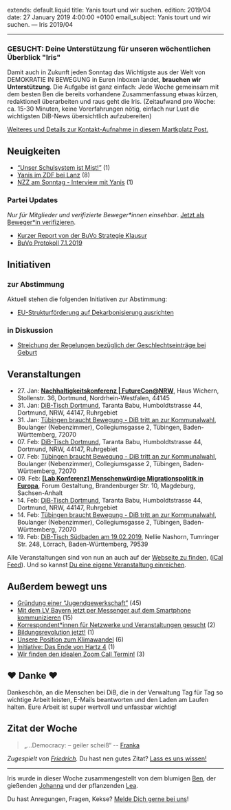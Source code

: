 
extends: default.liquid
title: Yanis tourt und wir suchen.
edition: 2019/04
date: 27 January 2019 4:00:00 +0100
email_subject: Yanis tourt und wir suchen. — Iris 2019/04

---


### GESUCHT: Deine Unterstützung für unseren wöchentlichen Überblick "Iris"

Damit auch in Zukunft jeden Sonntag das Wichtigste aus der Welt von DEMOKRATIE IN BEWEGUNG in Euren Inboxen landet, **brauchen wir Unterstützung**. Die Aufgabe ist ganz einfach: Jede Woche gemeinsam mit dem besten Ben die bereits vorhandene Zusammenfassung etwas kürzen, redaktionell überarbeiten und raus geht die Iris. (Zeitaufwand pro Woche: ca. 15-30 Minuten, keine Vorerfahrungen nötig, einfach nur Lust die wichtigsten DiB-News übersichtlich aufzubereiten)

[Weiteres und Details zur Kontakt-Aufnahme in diesem Martkplatz Post.](https://marktplatz.bewegung.jetzt/t/deine-unterstuetzung-fuer-unseren-woechentlichen-ueberblick-iris/27694)


## Neuigkeiten

 - [“Unser Schulsystem ist Mist!”](https://marktplatz.bewegung.jetzt/t/unser-schulsystem-ist-mist/27683) (1)
 - [Yanis im ZDF bei Lanz](https://marktplatz.bewegung.jetzt/t/yanis-im-zdf-bei-lanz/27678) (8)
 - [NZZ am Sonntag - Interview mit Yanis](https://marktplatz.bewegung.jetzt/t/nzz-am-sonntag-interview-mit-yanis/27637) (1)

### Partei Updates

_Nur für Mitglieder und verifizierte Beweger\*innen einsehbar_. [Jetzt als Beweger\*in verifizieren](https://bewegung.jetzt/bewegerin-werden/).

 - [Kurzer Report von der BuVo Strategie Klausur](https://marktplatz.bewegung.jetzt/t/kurzer-report-von-der-buvo-strategie-klausur/27672)
 - [BuVo Protokoll 7.1.2019](https://marktplatz.bewegung.jetzt/t/buvo-protokoll-7-1-2019/27315)

## Initiativen

### zur Abstimmung
Aktuell stehen die folgenden Initiativen zur Abstimmung:

 - [EU-Strukturförderung auf Dekarbonisierung ausrichten](https://abstimmen.bewegung.jetzt/initiative/209-eu-strukturforderung-auf-dekarbonisierung-ausrichten)

### in Diskussion
 - [Streichung der Regelungen bezüglich der Geschlechtseinträge bei Geburt](https://abstimmen.bewegung.jetzt/initiative/211-streichung-der-regelungen-bezuglich-der-geschlechtseintrage-bei-geburt)


## Veranstaltungen

 - 27.&nbsp;Jan: [**Nachhaltigkeitskonferenz | FutureCon@NRW**](https://bewegung.jetzt/veranstaltungen/futureconnrw/), Haus Wichern, Stollenstr. 36, Dortmund, Nordrhein-Westfalen, 44145
 - 31.&nbsp;Jan: [DiB-Tisch Dortmund](https://bewegung.jetzt/veranstaltungen/dib-tisch-dortmund-2019-01-31/), Taranta Babu, Humboldtstrasse 44, Dortmund, NRW, 44147, Ruhrgebiet
 - 31.&nbsp;Jan: [Tübingen braucht Bewegung - DiB tritt an zur Kommunalwahl](https://bewegung.jetzt/veranstaltungen/tuebingen-braucht-bewegung-dib-tritt-an-zur-kommunalwahl-2019-01-31/), Boulanger (Nebenzimmer), Collegiumsgasse 2, Tübingen, Baden-Württemberg, 72070
 - 07.&nbsp;Feb: [DiB-Tisch Dortmund](https://bewegung.jetzt/veranstaltungen/dib-tisch-dortmund-2019-02-07/), Taranta Babu, Humboldtstrasse 44, Dortmund, NRW, 44147, Ruhrgebiet
 - 07.&nbsp;Feb: [Tübingen braucht Bewegung - DiB tritt an zur Kommunalwahl](https://bewegung.jetzt/veranstaltungen/tuebingen-braucht-bewegung-dib-tritt-an-zur-kommunalwahl-2019-02-07/), Boulanger (Nebenzimmer), Collegiumsgasse 2, Tübingen, Baden-Württemberg, 72070
 - 09.&nbsp;Feb: [**[Lab Konferenz] Menschenwürdige Migrationspolitik in Europa**](https://bewegung.jetzt/veranstaltungen/lab-konferenz-migration/), Forum Gestaltung, Brandenburger Str. 10, Magdeburg, Sachsen-Anhalt
 - 14.&nbsp;Feb: [DiB-Tisch Dortmund](https://bewegung.jetzt/veranstaltungen/dib-tisch-dortmund-2019-02-14/), Taranta Babu, Humboldtstrasse 44, Dortmund, NRW, 44147, Ruhrgebiet
 - 14.&nbsp;Feb: [Tübingen braucht Bewegung - DiB tritt an zur Kommunalwahl](https://bewegung.jetzt/veranstaltungen/tuebingen-braucht-bewegung-dib-tritt-an-zur-kommunalwahl-2019-02-14/), Boulanger (Nebenzimmer), Collegiumsgasse 2, Tübingen, Baden-Württemberg, 72070
 - 19.&nbsp;Feb: [DiB-Tisch Südbaden am 19.02.2019](https://bewegung.jetzt/veranstaltungen/dib-tisch-suedbaden-am-19-02-2019/), Nellie Nashorn, Tumringer Str. 248, Lörrach, Baden-Württemberg, 79539


Alle Veranstaltungen sind von nun an auch auf der [Webseite zu finden](https://bewegung.jetzt/veranstaltungen/), ([iCal Feed](https://bewegung.jetzt/?ical=1)). Und so kannst [Du eine eigene Veranstaltung einreichen](https://marktplatz.bewegung.jetzt/t/eine-veranstaltung-auf-der-webseite-einreichen/21379).


## Außerdem bewegt uns

 - [Gründung einer &ldquo;Jugendgewerkschaft&rdquo;](https://marktplatz.bewegung.jetzt/t/gruendung-einer-jugendgewerkschaft/27632) (45)
 - [Mit dem LV Bayern jetzt per Messenger auf dem Smartphone kommunizieren](https://marktplatz.bewegung.jetzt/t/mit-dem-lv-bayern-jetzt-per-messenger-auf-dem-smartphone-kommunizieren/27627) (15)
 - [Korrespondent*innen für Netzwerke und Veranstaltungen gesucht](https://marktplatz.bewegung.jetzt/t/korrespondent-innen-fuer-netzwerke-und-veranstaltungen-gesucht/27658) (2)
 - [Bildungsrevolution jetzt!](https://marktplatz.bewegung.jetzt/t/bildungsrevolution-jetzt/27665) (1)
 - [Unsere Position zum Klimawandel](https://marktplatz.bewegung.jetzt/t/unsere-position-zum-klimawandel/27631) (6)
 - [Initiative: Das Ende von Hartz 4](https://marktplatz.bewegung.jetzt/t/initiative-das-ende-von-hartz-4/27635) (1)
 - [Wir finden den idealen Zoom Call Termin!](https://marktplatz.bewegung.jetzt/t/wir-finden-den-idealen-zoom-call-termin/27643) (3)

## ❤️ Danke ❤️
Dankeschön, an die Menschen bei DiB, die in der Verwaltung Tag für Tag so wichtige Arbeit leisten, E-Mails beantworten und den Laden am Laufen halten. Eure Arbeit ist super wertvoll und unfassbar wichtig!

## Zitat der Woche

> „…Democracy: – geiler scheiß“ -- [Franka](https://marktplatz.bewegung.jetzt/u/franka.kretschmer/summary)

_Zugespielt von [Friedrich](https://marktplatz.bewegung.jetzt/u/friedrichbohn/summary)._ Du hast nen gutes Zitat? [Lass es uns wissen!](https://marktplatz.bewegung.jetzt/t/lustige-dib-zitate/10175)


---

Iris wurde in dieser Woche zusammengestellt von dem blumigen [Ben](https://marktplatz.bewegung.jetzt/u/Ben/), der gießenden [Johanna](https://marktplatz.bewegung.jetzt/u/Johanna/) und der pflanzenden [Lea](https://marktplatz.bewegung.jetzt/u/Leia/).

Du hast Anregungen, Fragen, Kekse? [Melde Dich gerne bei uns](https://marktplatz.bewegung.jetzt/t/neu-iris-die-woechtliche-zusammenfasssung-zum-sonntagsbrunch/10990)!

